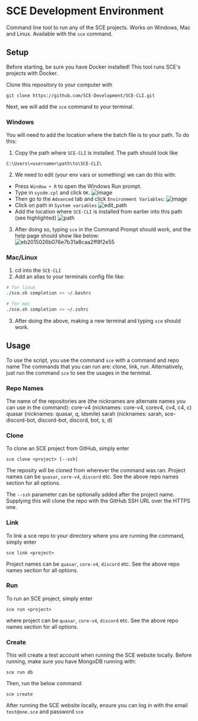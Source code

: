# SCE Development Environment
Command line tool to run any of the SCE projects. Works on Windows, Mac and
 Linux. Available with the `sce` command.

## Setup
Before starting, be sure you have Docker installed! This tool
 runs SCE's projects with Docker.

Clone this repository to your computer with
```
git clone https://github.com/SCE-Development/SCE-CLI.git
```
Next, we will add the `sce` command to your terminal.

### Windows
You will need to add the location where the batch file is to your path. To do
 this:
1. Copy the path where `SCE-CLI` is installed. The path should look like
```
C:\Users\<username>\path\to\SCE-CLI\
```
2. We need to edit (your env vars or something) we can do this with:
- Press `Window + R` to open the Windows Run prompt.
- Type in `sysdm.cpl` and click `OK`.
![image](https://phoenixnap.com/kb/wp-content/uploads/2021/04/setting-environment-variables-in-windows-06.png)
- Then go to the `Advanced` tab and click `Environment Variables`:
![image](https://phoenixnap.com/kb/wp-content/uploads/2021/04/setting-environment-variables-in-windows-07.png)
- Click on path in `System variables`
![edit_path](https://user-images.githubusercontent.com/10038262/180634975-6a7c7947-5560-4df6-bd5a-3d8bda033c70.png)
- Add the location where `SCE-CLI` is installed from earlier into
 this path (see highlighted)
![path](https://user-images.githubusercontent.com/10038262/180634962-abd4ba91-30a2-47e7-8c50-4cc26a41b669.png)
3. After doing so, typing `sce` in the Command Prompt
 should work, and the help page should show like below:
![eb2015026b076e7b31a8caa2ff8f2e55](https://user-images.githubusercontent.com/10038262/180635207-2ea70c08-003f-4f59-95f8-35817bc6a51b.png)

### Mac/Linux
1. cd into the `SCE-CLI`
2. Add an alias to your terminals config file like:
```sh
# for linux
./sce.sh completion >> ~/.bashrc

# for mac
./sce.sh completion >> ~/.zshrc
```
3. After doing the above, making a new terminal and typing `sce` should work.

## Usage
To use the script, you use the command `sce` with a command and repo name
The commands that you can run are: clone, link, run.
Alternatively, just run the command `sce` to see the usages in the terminal.
### Repo Names
The name of the repositories are (the nicknames are alternate names you can use in the command):
core-v4 (nicknames: core-v4, corev4, cv4, c4, c) 
quasar (nicknames: quasar, q, idsmile)
sarah (nicknames: sarah, sce-discord-bot, discord-bot, discord, bot, s, d)

### Clone
To clone an SCE project from GitHub, simply enter
```
sce clone <project> [--ssh]
```
The reposity will be cloned from wherever the command was ran.
Project names can be `quasar`, `core-v4`, `discord` etc. See the above repo
 names section for all options.

The `--ssh` parameter can be optionally added after the project name.
 Supplying this will clone the repo with the GitHub SSH URL over the
 HTTPS one.

### Link
To link a sce repo to your directory where you are running the command, simply enter
```
sce link <project>
```
Project names can be `quasar`, `core-v4`, `discord` etc. See the above repo
 names section for all options.

### Run
To run an SCE project, simply enter

```
sce run <project>
```
where project can be `quasar`, `core-v4`, `discord` etc. See the above repo
 names section for all options.

### Create
This will create a test account when running the SCE website locally. Before running,
 make sure you have MongoDB running with:
```
sce run db
```
Then, run the below command:
```
sce create
```
After running the SCE website locally, ensure you can log in with the email
 `test@one.sce` and password `sce`



